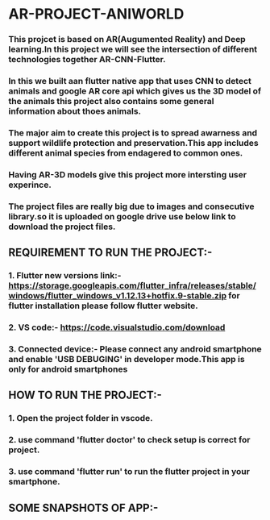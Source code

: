 # AR-PROJECT-ANIWORLD
### This projcet is based on AR(Augumented Reality) and Deep learning.In this project we will see the intersection of different technologies together AR-CNN-Flutter.
### In this we built aan flutter native app that uses CNN to detect animals and google AR core api which gives us the 3D model of the animals this project also contains some general information about thoes animals.
### The major aim to create this project is to spread awarness and support wildlife protection and preservation.This app includes different animal species from endagered to common ones.
### Having AR-3D models give this project more intersting user experince.
### The project files are really big due to images and consecutive library.so it is uploaded on google drive use below link to download the project files.

## REQUIREMENT TO RUN THE PROJECT:-
### 1. Flutter new versions link:- https://storage.googleapis.com/flutter_infra/releases/stable/windows/flutter_windows_v1.12.13+hotfix.9-stable.zip for flutter installation please follow flutter website.
### 2. VS code:- https://code.visualstudio.com/download
### 3. Connected device:- Please connect any android smartphone and enable 'USB DEBUGING' in developer mode.This app is only for android smartphones

## HOW TO RUN THE PROJECT:-
### 1. Open the project folder in vscode.
### 2. use command 'flutter doctor' to check setup is correct for project.
### 3. use command 'flutter run' to run the flutter project in your smartphone.

## SOME SNAPSHOTS OF APP:-
   

